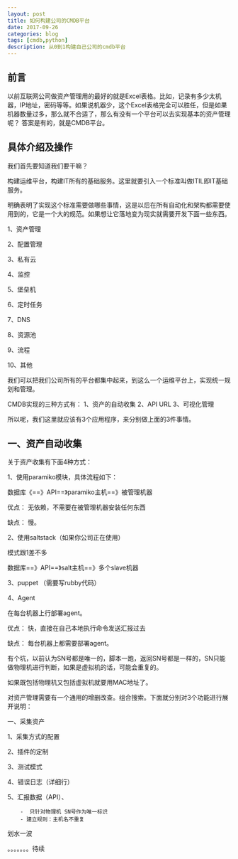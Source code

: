 ```yaml
---
layout: post
title: 如何构建公司的CMDB平台
date: 2017-09-26
categories: blog
tags: [cmdb,python]
description: 从0到1构建自己公司的cmdb平台
---
```



## 前言
以前互联网公司做资产管理用的最好的就是Excel表格。比如，记录有多少太机器，IP地址，密码等等。如果说机器少，这个Excel表格完全可以胜任，但是如果机器数量过多，那么就不合适了，那么有没有一个平台可以去实现基本的资产管理呢？
答案是有的，就是CMDB平台。

## 具体介绍及操作

我们首先要知道我们要干嘛？

构建运维平台，构建IT所有的基础服务。这里就要引入一个标准叫做ITIL即IT基础服务。

明确表明了实现这个标准需要做哪些事情，这是以后在所有自动化和架构都需要使用到的，它是一个大的规范。如果想让它落地变为现实就需要开发下面一些东西。

1、资产管理

2、配置管理

3、私有云

4、监控

5、堡垒机

6、定时任务

7、DNS

8、资源池

9、流程

10、其他

我们可以把我们公司所有的平台都集中起来，到这么一个运维平台上，实现统一规划和管理。

CMDB实现的三种方式有： 1、资产的自动收集 2、API URL 3、可视化管理

所以呢，我们这里就应该有3个应用程序，来分别做上面的3件事情。


## 一、资产自动收集

	
关于资产收集有下面4种方式：

1、使用paramiko模块，具体流程如下：

数据库《==》API==》paramiko主机==》被管理机器

 优点： 无依赖，不需要在被管理机器安装任何东西

 缺点： 慢。

2、使用saltstack（如果你公司正在使用）

模式跟1差不多

数据库==》API==》salt主机==》多个slave机器

3、puppet （需要写rubby代码）

4、Agent

 在每台机器上行部署agent。

 优点： 快，直接在自己本地执行命令发送汇报过去
 
 缺点： 每台机器上都需要部署agent。

有个坑，以前认为SN号都是唯一的，脚本一跑，返回SN号都是一样的，SN只能做物理机进行判断，如果是虚拟机的话，可能会重复的。

如果既包括物理机又包括虚拟机就要用MAC地址了。


对资产管理需要有一个通用的增删改查。组合搜索。下面就分别对3个功能进行展开说明：

一、采集资产

1、采集方式的配置

2、插件的定制

3、测试模式

4、错误日志（详细行）

5、汇报数据（API）、

        -  只针对物理机 SN号作为唯一标识
        - 建立规则：主机名不重复

划水一波

。。。。。。。待续



